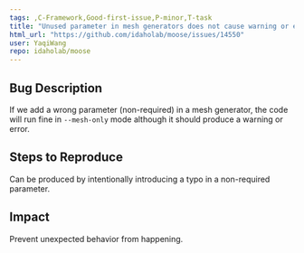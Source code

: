 ```yaml
---
tags: ,C-Framework,Good-first-issue,P-minor,T-task
title: "Unused parameter in mesh generators does not cause warning or error"
html_url: "https://github.com/idaholab/moose/issues/14550"
user: YaqiWang
repo: idaholab/moose
---
```


## Bug Description
If we add a wrong parameter (non-required) in a mesh generator, the code will run fine in `--mesh-only` mode although it should produce a warning or error.

## Steps to Reproduce
Can be produced by intentionally introducing a typo in a non-required parameter.

## Impact
Prevent unexpected behavior from happening.
